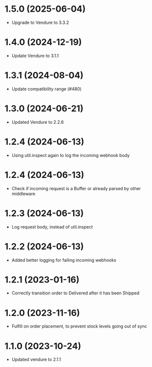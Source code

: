 # 1.5.0 (2025-06-04)

- Upgrade to Vendure to 3.3.2

# 1.4.0 (2024-12-19)

- Update Vendure to 3.1.1

# 1.3.1 (2024-08-04)

- Update compatibility range (#480)

# 1.3.0 (2024-06-21)

- Updated Vendure to 2.2.6

# 1.2.4 (2024-06-13)

- Using util.inspect again to log the incoming webhook body

# 1.2.4 (2024-06-13)

- Check if incoming request is a Buffer or already parsed by other middleware

# 1.2.3 (2024-06-13)

- Log request body, instead of util.inspect

# 1.2.2 (2024-06-13)

- Added better logging for failing incoming webhooks

# 1.2.1 (2023-01-16)

- Correctly transition order to Delivered after it has been Shipped

# 1.2.0 (2023-11-16)

- Fulfill on order placement, to prevent stock levels going out of sync

# 1.1.0 (2023-10-24)

- Updated vendure to 2.1.1
